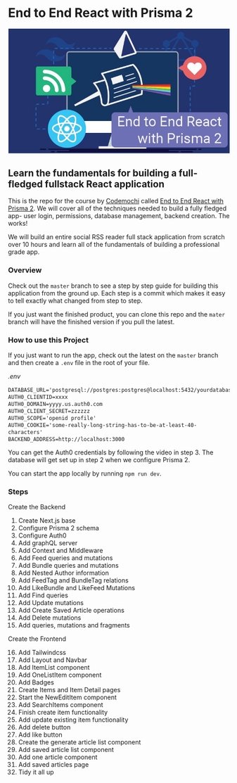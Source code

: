 # End to End React with Prisma 2

![NewsPrism Logo](./public/end-to-end-react.jpg)

## Learn the fundamentals for building a full-fledged fullstack React application

This is the repo for the course by [Codemochi](https://codemochi.com) called [End to End React with Prisma 2](https://courses.codemochi.com/end-to-end-react-with-prisma-2). We will cover all of the techniques needed to build a fully fledged app- user login, permissions, database management, backend creation. The works!

We will build an entire social RSS reader full stack application from scratch over 10 hours and learn all of the fundamentals of building a professional grade app.

### Overview

Check out the `master` branch to see a step by step guide for building this application from the ground up. Each step is a commit which makes it easy to tell exactly what changed from step to step.

If you just want the finished product, you can clone this repo and the `mater` branch will have the finished version if you pull the latest.

### How to use this Project

If you just want to run the app, check out the latest on the `master` branch and then create a `.env` file in the root of your file.

_.env_

```
DATABASE_URL='postgresql://postgres:postgres@localhost:5432/yourdatabasename'
AUTH0_CLIENTID=xxxx
AUTH0_DOMAIN=yyyy.us.auth0.com
AUTH0_CLIENT_SECRET=zzzzzz
AUTH0_SCOPE='openid profile'
AUTH0_COOKIE='some-really-long-string-has-to-be-at-least-40-characters'
BACKEND_ADDRESS=http://localhost:3000
```

You can get the Auth0 credentials by following the video in step 3. The database will get set up in step 2 when we configure Prisma 2.

You can start the app locally by running `npm run dev`.

### Steps

Create the Backend

1. Create Next.js base
2. Configure Prisma 2 schema
3. Configure Auth0
4. Add graphQL server
5. Add Context and Middleware
6. Add Feed queries and mutations
7. Add Bundle queries and mutations
8. Add Nested Author information
9. Add FeedTag and BundleTag relations
10. Add LikeBundle and LikeFeed Mutations
11. Add Find queries
12. Add Update mutations
13. Add Create Saved Article operations
14. Add Delete mutations
15. Add queries, mutations and fragments

Create the Frontend

16. Add Tailwindcss
17. Add Layout and Navbar
18. Add ItemList component
19. Add OneListItem component
20. Add Badges
21. Create Items and Item Detail pages
22. Start the NewEditItem component
23. Add SearchItems component
24. Finish create item functionality
25. Add update existing item functionality
26. Add delete button
27. Add like button
28. Create the generate article list component
29. Add saved article list component
30. Add one article component
31. Add saved articles page
32. Tidy it all up
